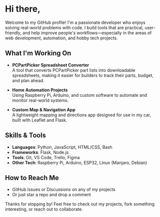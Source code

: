 # Hi there,

Welcome to my GitHub profile! I'm a passionate developer who enjoys solving real-world problems with code. I build tools that are practical, user-friendly, and help improve people's workflows—especially in the areas of web development, automation, and hobby tech projects.

## What I'm Working On

- **PCPartPicker Spreadsheet Converter**  
  A tool that converts PCPartPicker part lists into downloadable spreadsheets, making it easier for builders to track their parts, budget, and plan ahead.

- **Home Automation Projects**  
  Using Raspberry Pi, Arduino, and custom software to automate and monitor real-world systems.

- **Custom Map & Navigation App**  
  A lightweight mapping and directions app designed for use in my car, built with Leaflet and Flask.

## Skills & Tools

- **Languages**: Python, JavaScript, HTML/CSS, Bash
- **Frameworks**: Flask, Node.js
- **Tools**: Git, VS Code, Trello, Figma
- **Other Tech**: Raspberry Pi, Arduino, ESP32, Linux (Manjaro, Debian)

## How to Reach Me

- GitHub Issues or Discussions on any of my projects  
- Or just star a repo and drop a comment

Thanks for stopping by! Feel free to check out my projects, fork something interesting, or reach out to collaborate.
